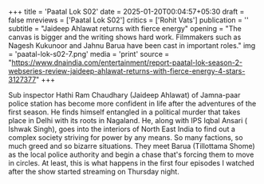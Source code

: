+++
title = 'Paatal Lok S02'
date = 2025-01-20T00:04:57+05:30
draft = false
mreviews = ['Paatal Lok S02']
critics = ['Rohit Vats']
publication = ''
subtitle = "Jaideep Ahlawat returns with fierce energy"
opening = "The canvas is bigger and the writing shows hard work. Filmmakers such as Nagesh Kukunoor and Jahnu Barua have been cast in important roles."
img = 'paatal-lok-s02-7.png'
media = 'print'
source = "https://www.dnaindia.com/entertainment/report-paatal-lok-season-2-webseries-review-jaideep-ahlawat-returns-with-fierce-energy-4-stars-3127377"
+++

Sub inspector Hathi Ram Chaudhary (Jaideep Ahlawat) of Jamna-paar police station has become more confident in life after the adventures of the first season. He finds himself entangled in a political murder that takes place in Delhi with its roots in Nagaland. He, along with IPS Iqbal Ansari ( Ishwak Singh), goes into the interiors of North East India to find out a complex society striving for power by any means. So many factions, so much greed and so bizarre situations. They meet Barua (Tillottama Shome) as the local police authority and begin a chase that's forcing them to move in circles. At least, this is what happens in the first four episodes I watched after the show started streaming on Thursday night.
